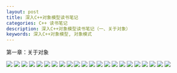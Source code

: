 ```yaml
---
layout: post
title: 深入C++对象模型读书笔记
categories: C++ 读书笔记
description: 深入C++对象模型读书笔记（一、关于对象）
keywords: 深入C++对象模型, 对象模式
---
```


第一章：关于对象

![](/images/posts/2015-08-19-c++-module-1/1.png)
![](/images/posts/2015-08-19-c++-module-1/2.png)
![](/images/posts/2015-08-19-c++-module-1/3.png)
![](/images/posts/2015-08-19-c++-module-1/4.png)
![](/images/posts/2015-08-19-c++-module-1/5.png)
![](/images/posts/2015-08-19-c++-module-1/6.png)
![](/images/posts/2015-08-19-c++-module-1/7.png)
![](/images/posts/2015-08-19-c++-module-1/8.png)
![](/images/posts/2015-08-19-c++-module-1/9.png)
![](/images/posts/2015-08-19-c++-module-1/10.png)
![](/images/posts/2015-08-19-c++-module-1/11.png)
![](/images/posts/2015-08-19-c++-module-1/12.png)
![](/images/posts/2015-08-19-c++-module-1/13.png)
![](/images/posts/2015-08-19-c++-module-1/14.png)
![](/images/posts/2015-08-19-c++-module-1/15.png)
![](/images/posts/2015-08-19-c++-module-1/16.png)
![](/images/posts/2015-08-19-c++-module-1/17.png)
![](/images/posts/2015-08-19-c++-module-1/18.png)
![](/images/posts/2015-08-19-c++-module-1/19.png)
![](/images/posts/2015-08-19-c++-module-1/20.png)
![](/images/posts/2015-08-19-c++-module-1/21.png)
![](/images/posts/2015-08-19-c++-module-1/22.png)




